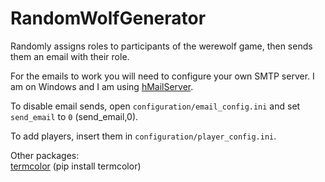 # RandomWolfGenerator
Randomly assigns roles to participants of the werewolf game, then sends them an email with their role.

For the emails to work you will need to configure your own SMTP server.
I am on Windows and I am using [hMailServer](https://www.hmailserver.com/download).

To disable email sends, open `configuration/email_config.ini` and set `send_email` to `0` (send_email,0).

To add players, insert them in `configuration/player_config.ini`.

Other packages:\
[termcolor](https://pypi.org/project/termcolor/) (pip install termcolor)